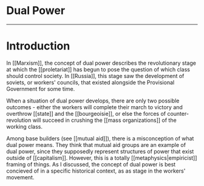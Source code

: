 # Dual Power


---
# Introduction
In [[Marxism]], the concept of dual power describes the revolutionary stage at which the [[proletariat]] has begun to pose the question of which class should control society. In [[Russia]], this stage saw the development of soviets, or workers' councils, that existed alongside the Provisional Government for some time. 

When a situation of dual power develops, there are only two possible outcomes - either the workers will complete their march to victory and overthrow [[state]] and the [[bourgeoisie]], or else the forces of counter-revolution will succeed in crushing the [[mass organizations]] of the working class. 

Among base builders (see [[mutual aid]]), there is a misconception of what dual power means. They think that mutual aid groups are an example of dual power, since they supposedly represent structures of power that exist outside of [[capitalism]]. However, this is a totally [[metaphysics|empiricist]] framing of things. As I discussed, the concept of dual power is best concieved of in a specific historical context, as as stage in the workers' movement. 